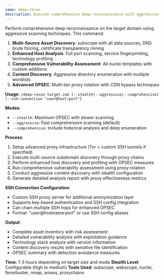 ```yaml
---
name: deep-recon
description: Execute comprehensive deep reconnaissance with aggressive techniques and multi-source enumeration
---
```


Perform comprehensive deep reconnaissance on the target domain using aggressive scanning techniques. This command:

1. **Multi-Source Asset Discovery**: subscope with all data sources, DNS brute forcing, certificate transparency mining
2. **Enhanced Host Analysis**: Full port scanning, service fingerprinting, technology profiling
3. **Comprehensive Vulnerability Assessment**: All nuclei templates with custom additions
4. **Content Discovery**: Aggressive directory enumeration with multiple wordlists
5. **Advanced OPSEC**: Multi-tier proxy rotation with CDN bypass techniques

**Usage**: `/deep-recon target.com [--stealth|--aggressive|--comprehensive] [--ssh-connection "user@host:port"]`

**Modes**:
- `--stealth`: Maximum OPSEC with slower scanning
- `--aggressive`: Fast comprehensive scanning (default)
- `--comprehensive`: Include historical analysis and deep enumeration

**Process**:
1. Setup advanced proxy infrastructure (Tor + custom SSH tunnels if specified)
2. Execute multi-source subdomain discovery through proxy chains
3. Perform enhanced host discovery and profiling with OPSEC measures
4. Run comprehensive vulnerability assessment using proxy rotation
5. Conduct aggressive content discovery with stealth configuration
6. Generate detailed analysis report with proxy effectiveness metrics

**SSH Connection Configuration**:
- Custom SSH proxy server for additional anonymization layer
- Supports key-based authentication and SSH config integration
- Can chain multiple SSH hops for enhanced OPSEC
- Format: "user@hostname:port" or use SSH config aliases

**Output**:
- Complete asset inventory with risk assessment
- Detailed vulnerability analysis with exploitation guidance
- Technology stack analysis with version information
- Content discovery results with sensitive file identification
- OPSEC summary with detection avoidance measures

**Time**: 1-3 hours depending on target size and mode
**Stealth Level**: Configurable (high to medium)
**Tools Used**: subscope, webscope, nuclei, feroxbuster, nmap, amass, proxychains